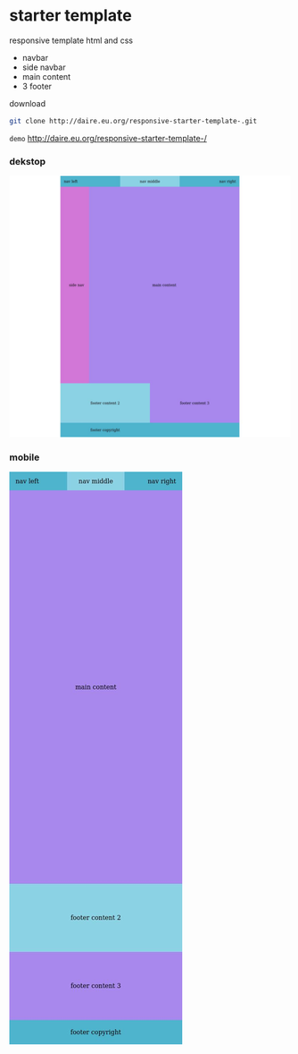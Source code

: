 # starter template 

responsive template html and css

- navbar
- side navbar
- main content 
- 3 footer

download

```bash 
git clone http://daire.eu.org/responsive-starter-template-.git
```

`demo` http://daire.eu.org/responsive-starter-template-/

### dekstop 
![](screenshoot/2.jpg)

### mobile
![](screenshoot/1.jpg)